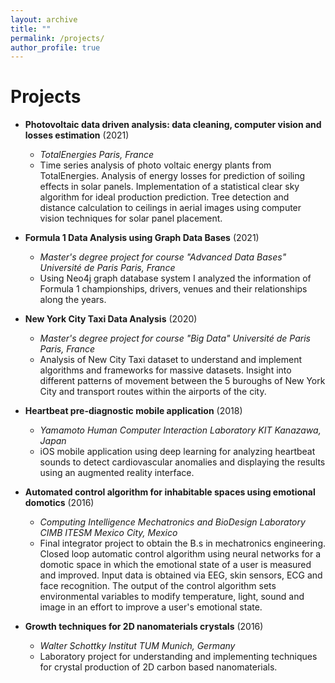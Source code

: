 ```yaml
---
layout: archive
title: ""
permalink: /projects/
author_profile: true
---
```


Projects
======
<!-- * **Integration of AI algorithms in a robotic car** *Personal project* (Ongoing)
  * Raspberry Pi robotic car in which algorithms of computer vision, voice recognition, reinforcement learning and 360° video feed are combined to serve as an autonomous vehicle capable of learning, reacting to and exploring environments with virtual reality.

* **Website for restaurants of Paris by arrondissement** *Personal project* (Ongoing)
  * Simple website for filtering restaurants in Paris by arrondissement, neighbourhood, type of food and price. Despite this information being available by Google it is hard to find a website that filters all restaurants by these categories.

* **Block chain token for academic recommendation letters** *Personal project* (Ongoing)
  * Applications to graduate programs require a lot of work and time to prepare. One of the most time consuming and hard tasks is contacting professors that agree to give you recommendation letters. With this in mind, blockchain tokens can be used to validate an academic's support to a candidate without the need of constantly updating the recommender's information. -->

* **Photovoltaic data driven analysis: data cleaning, computer vision and losses estimation** (2021)
  - *TotalEnergies Paris, France*
  * Time series analysis of photo voltaic energy plants from TotalEnergies. Analysis of energy losses for prediction of soiling effects in solar panels. Implementation of a statistical clear sky algorithm for ideal production prediction. Tree detection and distance calculation to ceilings in aerial images using computer vision techniques for solar panel placement.

* **Formula 1 Data Analysis using Graph Data Bases** (2021)
  - *Master's degree project for course "Advanced Data Bases" Université de Paris Paris, France*
  * Using Neo4j graph database system I analyzed the information of Formula 1 championships, drivers, venues and their relationships along the years.

* **New York City Taxi Data Analysis** (2020)
  - *Master's degree project for course "Big Data" Université de Paris Paris, France*
  * Analysis of New City Taxi dataset to understand and implement algorithms and frameworks for massive datasets. Insight into different patterns of movement between the 5 buroughs of New York City and transport routes within the airports of the city.

* **Heartbeat pre-diagnostic mobile application** (2018)
  - *Yamamoto Human Computer Interaction Laboratory KIT Kanazawa, Japan*
  * iOS mobile application using deep learning for analyzing heartbeat sounds to detect cardiovascular anomalies and displaying the results using an augmented reality interface.

* **Automated control algorithm for inhabitable spaces using emotional domotics** (2016)
  - *Computing Intelligence Mechatronics and BioDesign Laboratory CIMB  ITESM Mexico City, Mexico*
  * Final integrator project to obtain the B.s in mechatronics engineering. Closed loop automatic control algorithm using neural networks for a domotic space in which the emotional state of a user is measured and improved. Input data is obtained via EEG, skin sensors, ECG and face recognition. The output of the control algorithm sets environmental variables to modify temperature, light, sound and image in an effort to improve a user's emotional state.

* **Growth techniques for 2D nanomaterials crystals** (2016)
  - *Walter Schottky Institut TUM Munich, Germany*
  * Laboratory project for understanding and implementing techniques for crystal production of 2D carbon based nanomaterials.
